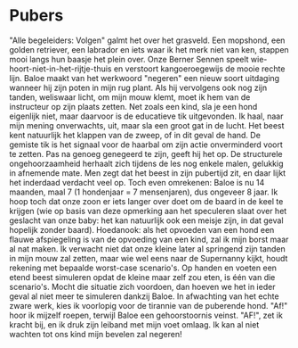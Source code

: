 # Pubers

"Alle begeleiders: Volgen" galmt het over het grasveld. Een mopshond, een golden retriever, een labrador en iets waar ik het merk niet van ken, stappen mooi langs hun baasje het plein over. Onze Berner Sennen speelt wie-hoort-niet-in-het-rijtje-thuis en verstoort kangoeroegewijs de mooie rechte lijn. Baloe maakt van het werkwoord "negeren" een nieuw soort uitdaging wanneer hij zijn poten in mijn rug plant. Als hij vervolgens ook nog zijn tanden, weliswaar licht, om mijn mouw klemt, moet ik hem van de instructeur op zijn plaats zetten. Net zoals een kind, sla je een hond eigenlijk niet, maar daarvoor is de educatieve tik uitgevonden. Ik haal, naar mijn mening onverwachts, uit, maar sla een groot gat in de lucht. Het beest kent natuurlijk het klappen van de zweep, of in dit geval de hand. De gemiste tik is het signaal voor de haarbal om zijn actie onverminderd voort te zetten. Pas na genoeg genegeerd te zijn, geeft hij het op.
De structurele ongehoorzaamheid herhaalt zich tijdens de les nog enkele malen, gelukkig in afnemende mate. Men zegt dat het beest in zijn pubertijd zit, en daar lijkt het inderdaad verdacht veel op. Toch even omrekenen: Baloe is nu 14 maanden, maal 7 (1 hondenjaar = 7 mensenjaren), dus ongeveer 8 jaar. Ik hoop toch dat onze zoon er iets langer over doet om de baard in de keel te krijgen (wie op basis van deze opmerking aan het speculeren slaat over het geslacht van onze baby: het kan natuurlijk ook een meisje zijn, in dat geval hopelijk zonder baard).
Hoedanook: als het opvoeden van een hond een flauwe afspiegeling is van de opvoeding van een kind, zal ik mijn borst maar al nat maken. Ik verwacht niet dat onze kleine later al springend zijn tanden in mijn mouw zal zetten, maar wie wel eens naar de Supernanny kijkt, houdt rekening met bepaalde worst-case scenario's. Op handen en voeten een etend beest simuleren opdat de kleine maar zelf zou eten, is één van die scenario's. Mocht die situatie zich voordoen, dan hoeven we het in ieder geval al niet meer te simuleren dankzij Baloe.
In afwachting van het echte zware werk, kies ik voorlopig voor de tirannie van de puberende hond. "Af!" hoor ik mijzelf roepen, terwijl Baloe een gehoorstoornis veinst. "AF!", zet ik kracht bij, en ik druk zijn leiband met mijn voet omlaag. Ik kan al niet wachten tot ons kind mijn bevelen zal negeren!